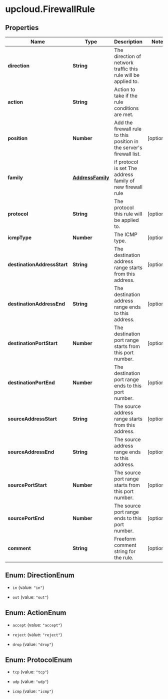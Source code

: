# upcloud.FirewallRule

## Properties
Name | Type | Description | Notes
------------ | ------------- | ------------- | -------------
**direction** | **String** | The direction of network traffic this rule will be applied to. | 
**action** | **String** | Action to take if the rule conditions are met. | 
**position** | **Number** | Add the firewall rule to this position in the server&#39;s firewall list. | [optional] 
**family** | [**AddressFamily**](AddressFamily.md) | if protocol is set The address family of new firewall rule | 
**protocol** | **String** | The protocol this rule will be applied to. | [optional] 
**icmpType** | **Number** | The ICMP type. | [optional] 
**destinationAddressStart** | **String** | The destination address range starts from this address. | [optional] 
**destinationAddressEnd** | **String** | The destination address range ends to this address. | [optional] 
**destinationPortStart** | **Number** | The destination port range starts from this port number. | [optional] 
**destinationPortEnd** | **Number** | The destination port range ends to this port number. | [optional] 
**sourceAddressStart** | **String** | The source address range starts from this address. | [optional] 
**sourceAddressEnd** | **String** | The source address range ends to this address. | [optional] 
**sourcePortStart** | **Number** | The source port range starts from this port number. | [optional] 
**sourcePortEnd** | **Number** | The source port range ends to this port number. | [optional] 
**comment** | **String** | Freeform comment string for the rule. | [optional] 


<a name="DirectionEnum"></a>
## Enum: DirectionEnum


* `in` (value: `"in"`)

* `out` (value: `"out"`)




<a name="ActionEnum"></a>
## Enum: ActionEnum


* `accept` (value: `"accept"`)

* `reject` (value: `"reject"`)

* `drop` (value: `"drop"`)




<a name="ProtocolEnum"></a>
## Enum: ProtocolEnum


* `tcp` (value: `"tcp"`)

* `udp` (value: `"udp"`)

* `icmp` (value: `"icmp"`)




